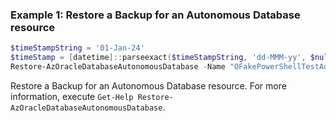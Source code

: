 ### Example 1: Restore a Backup for an Autonomous Database resource
```powershell
$timeStampString = '01-Jan-24'
$timeStamp = [datetime]::parseexact($timeStampString, 'dd-MMM-yy', $null)
Restore-AzOracleDatabaseAutonomousDatabase -Name "OFakePowerShellTestAdbs" -ResourceGroupName "PowerShellTestRg" -Timestamp $timeStamp
```

Restore a Backup for an Autonomous Database resource.
For more information, execute `Get-Help Restore-AzOracleDatabaseAutonomousDatabase`.